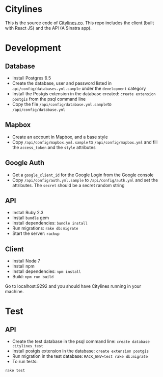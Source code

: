 Citylines
=========

This is the source code of [Citylines.co](http://www.citylines.co). This repo includes the client (built with React JS) and the API (A Sinatra app).

Development
===========
Database
--------
- Install Postgres 9.5
- Create the database, user and password listed in `api/config/databases.yml.sample` under the `development` category
- Install the Postgis extension in the database created: `create extension postgis` from the psql command line
- Copy the file `/api/config/database.yml.sample`to `/api/config/database.yml`

Mapbox
------
- Create an account in Mapbox, and a base style
- Copy `/api/config/mapbox.yml.sample` to `/api/config/mapbox.yml` and fill the `access_token` and the `style` attributes

Google Auth
-----------
- Get a `google_client_id` for the Google Login from the Google console
- Copy `/api/config/auth.yml.sample` to `/api/config/auth.yml` and set the attributes. The `secret` should be a secret random string

API
---
- Install Ruby 2.3
- Install `bundle` gem
- Install dependencies: `bundle install`
- Run migrations: `rake db:migrate`
- Start the server: `rackup`

Client
------
- Install Node 7
- Install npm
- Install dependencies: `npm install`
- Build: `npm run build`

Go to localhost:9292 and you should have Citylines running in your machine.

Test
====
API
---
- Create the test database in the psql command line: `create database citylines_test`
- Install postgis extension in the database: `create extension postgis`
- Run migration in the test database: `RACK_ENV=test rake db:migrate`
- To run tests:
```
rake test
```
